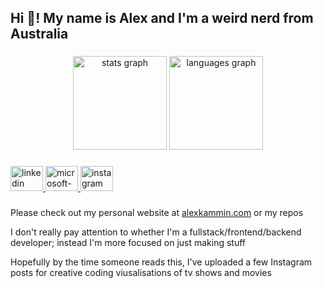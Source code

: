 <h2 align="left">Hi 👋! My name is Alex and I'm a weird nerd from Australia</h2>

###

<div align="center">
  <img src="https://github-readme-stats.vercel.app/api?username=alex-k-exe&hide_title=false&hide_rank=false&show_icons=true&include_all_commits=true&count_private=true&disable_animations=false&theme=dracula&locale=en&hide_border=false" height="150" alt="stats graph"  />
  <img src="https://github-readme-stats.vercel.app/api/top-langs?username=alex-k-exe&locale=en&hide_title=false&layout=compact&card_width=320&langs_count=5&theme=dracula&hide_border=false" height="150" alt="languages graph"  />
</div>

###

<div align="left">
  <a href="https://www.linkedin.com/in/alexkammin" target="_blank">
    <img src="https://raw.githubusercontent.com/maurodesouza/profile-readme-generator/master/src/assets/icons/social/linkedin/default.svg" width="52" height="40" alt="linkedin logo"  />
  </a>
  <a href="mailto:alexkammin@outlook.com" target="_blank">
    <img src="https://raw.githubusercontent.com/maurodesouza/profile-readme-generator/master/src/assets/icons/social/microsoft-outlook/default.svg" width="52" height="40" alt="microsoft-outlook logo"  />
  </a>
  <a href="https://www.instagram.com/weirdnerdthings?igsh=bHk4eDJteXRtdXZh" target="_blank">
    <img src="https://raw.githubusercontent.com/maurodesouza/profile-readme-generator/master/src/assets/icons/social/instagram/default.svg" width="52" height="40" alt="instagram logo"  />
  </a>
</div>

###

Please check out my personal website at [alexkammin.com](https://alexkammin.com/) or my repos

I don't really pay attention to whether I'm a fullstack/frontend/backend developer; instead I'm more focused on just making stuff

Hopefully by the time someone reads this, I've uploaded a few Instagram posts for creative coding viusalisations of tv shows and movies
